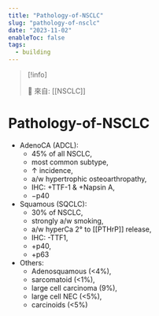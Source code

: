 ```yaml
---
title: "Pathology-of-NSCLC"
slug: "pathology-of-nsclc"
date: "2023-11-02"
enableToc: false
tags:
  - building
---
```


> [!info]
>
> 🌱 來自: [[NSCLC]]

# Pathology-of-NSCLC

- AdenoCA (ADCL):
  - 45% of all NSCLC,
  - most common subtype,
  - ↑ incidence,
  - a/w hypertrophic osteoarthropathy,
  - IHC: +TTF-1 & +Napsin A,
  - −p40
- Squamous (SQCLC):
  - 30% of NSCLC,
  - strongly a/w smoking,
  - a/w hyperCa 2° to [[PTHrP]] release,
  - IHC: -TTF1,
  - +p40,
  - +p63
- Others:
  - Adenosquamous (<4%),
  - sarcomatoid (<1%),
  - large cell carcinoma (9%),
  - large cell NEC (<5%),
  - carcinoids (<5%)
